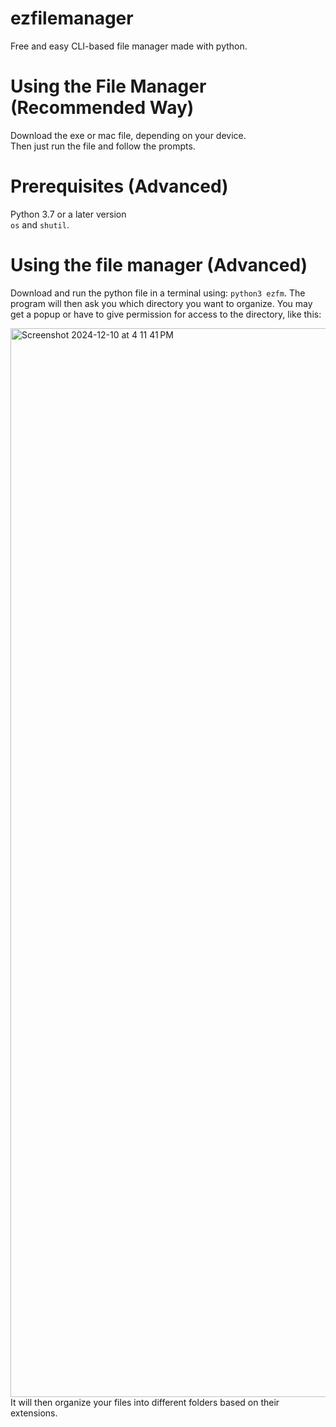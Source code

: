 # ezfilemanager
Free and easy CLI-based file manager made with python.
# Using the File Manager (Recommended Way)
Download the exe or mac file, depending on your device.  
Then just run the file and follow the prompts.
# Prerequisites (Advanced)
Python 3.7 or a later version  
```os``` and ```shutil```.
# Using the file manager (Advanced)
Download and run the python file in a terminal using:
```python3 ezfm```.
The program will then ask you which directory you want to organize.
You may get a popup or have to give permission for access to the directory, like this:

<img width="1710" alt="Screenshot 2024-12-10 at 4 11 41 PM" src="https://github.com/user-attachments/assets/91a8858f-25f3-49f6-a776-597c00546998">
It will then organize your files into different folders based on their extensions.
